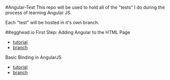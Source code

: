 #Angular-Test
This repo will be used to hold all of the "tests" I do during the process of learning Angular JS.

Each "test" will be hosted in it's own branch.

##egghead.io
First Step: Adding Angular to the HTML Page
 * [tutorial](https://egghead.io/lessons/first-step-adding-to-project)
 * [branch](https://github.com/jmdarling/Angular-Test/tree/egghead.io-First-Step--Adding-Angular-to-the-HTML-Page)

Basic Binding in AngularJS
* [tutorial](https://egghead.io/lessons/angularjs-binding)
* [branch](https://github.com/jmdarling/Angular-Test/tree/egghead.io-Basic-Binding-in-AngularJS)
